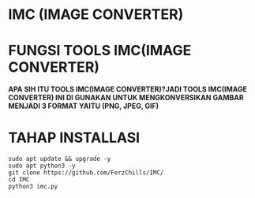 # IMC (IMAGE CONVERTER)
# FUNGSI TOOLS IMC(IMAGE CONVERTER)
**APA SIH ITU TOOLS IMC(IMAGE CONVERTER)?JADI TOOLS IMC(IMAGE CONVERTER) INI DI GUNAKAN UNTUK MENGKONVERSIKAN GAMBAR MENJADI 3 FORMAT YAITU (PNG, JPEG, GIF)**
# TAHAP INSTALLASI
 ```
 sudo apt update && upgrade -y
 sudo apt python3 -y
 git clone https://github.com/FerzChills/IMC/
 cd IMC
 python3 imc.py
 ```
